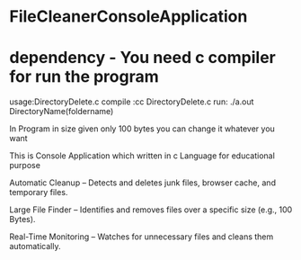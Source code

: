 # FileCleanerConsoleApplication
# dependency - You need c compiler for run the program
usage:DirectoryDelete.c
compile :cc DirectoryDelete.c
run: ./a.out DirectoryName(foldername)

In Program in size given only 100 bytes you can change it whatever you want


This is Console Application which written in c Language for educational purpose

Automatic Cleanup – Detects and deletes junk files, browser cache, and temporary files.

Large File Finder – Identifies and removes files over a specific size (e.g., 100 Bytes).

Real-Time Monitoring – Watches for unnecessary files and cleans them automatically.
